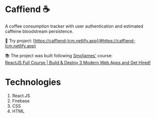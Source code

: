 # Caffiend ☕

A coffee consumption tracker with user authentication and estimated caffeine bloodstream persistence.

🔗 Try project: [https://caffiend-lcm.netlify.app](#https://caffiend-lcm.netlify.app)

📚 The project was built following [Smoljames'](#https://www.youtube.com/@Smoljames) course: <br />[ReactJS Full Course | Build & Deploy 3 Modern Web Apps and Get Hired!](#https://www.youtube.com/watch?v=iKpkVKubvKk&t=8176s)

# Technologies
1. React.JS
2. Firebase
3. CSS
4. HTML
